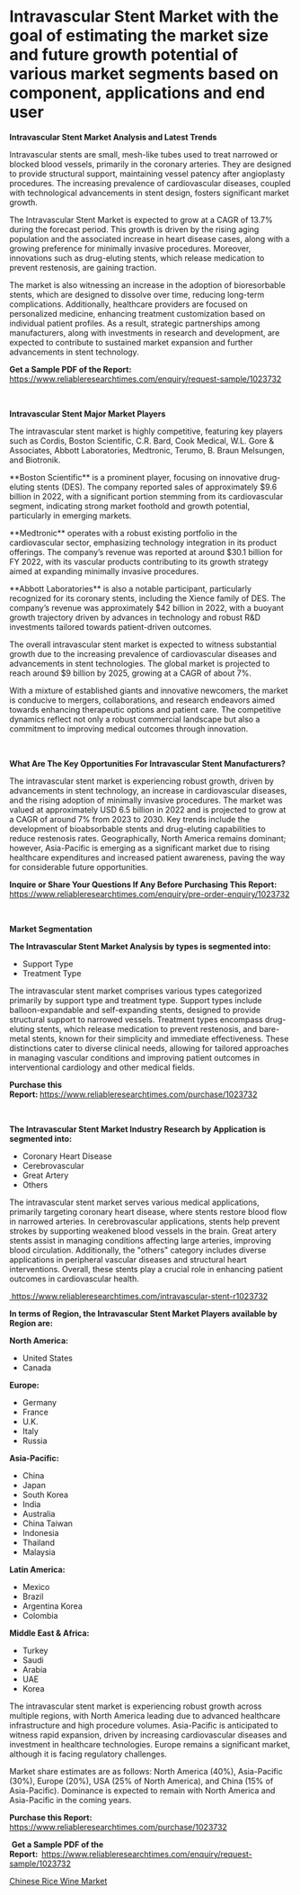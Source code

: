 <p><h1>Intravascular Stent Market with the goal of estimating the market size and future growth potential of various market segments based on component, applications and end user</h1></p><p><strong>Intravascular Stent Market Analysis and Latest Trends</strong></p>
<p><p>Intravascular stents are small, mesh-like tubes used to treat narrowed or blocked blood vessels, primarily in the coronary arteries. They are designed to provide structural support, maintaining vessel patency after angioplasty procedures. The increasing prevalence of cardiovascular diseases, coupled with technological advancements in stent design, fosters significant market growth.</p><p>The Intravascular Stent Market is expected to grow at a CAGR of 13.7% during the forecast period. This growth is driven by the rising aging population and the associated increase in heart disease cases, along with a growing preference for minimally invasive procedures. Moreover, innovations such as drug-eluting stents, which release medication to prevent restenosis, are gaining traction. </p><p>The market is also witnessing an increase in the adoption of bioresorbable stents, which are designed to dissolve over time, reducing long-term complications. Additionally, healthcare providers are focused on personalized medicine, enhancing treatment customization based on individual patient profiles. As a result, strategic partnerships among manufacturers, along with investments in research and development, are expected to contribute to sustained market expansion and further advancements in stent technology.</p></p>
<p><strong>Get a Sample PDF of the Report:&nbsp;</strong> <a href="https://www.reliableresearchtimes.com/enquiry/request-sample/1023732?utm_campaign=3056&utm_medium=2&utm_source=Github&utm_content=ia&utm_term=05032025&utm_id=intravascular-stent">https://www.reliableresearchtimes.com/enquiry/request-sample/1023732</a></p>
<p>&nbsp;</p>
<p><strong>Intravascular Stent Major Market Players</strong></p>
<p><p>The intravascular stent market is highly competitive, featuring key players such as Cordis, Boston Scientific, C.R. Bard, Cook Medical, W.L. Gore & Associates, Abbott Laboratories, Medtronic, Terumo, B. Braun Melsungen, and Biotronik. </p><p>**Boston Scientific** is a prominent player, focusing on innovative drug-eluting stents (DES). The company reported sales of approximately $9.6 billion in 2022, with a significant portion stemming from its cardiovascular segment, indicating strong market foothold and growth potential, particularly in emerging markets.</p><p>**Medtronic** operates with a robust existing portfolio in the cardiovascular sector, emphasizing technology integration in its product offerings. The company’s revenue was reported at around $30.1 billion for FY 2022, with its vascular products contributing to its growth strategy aimed at expanding minimally invasive procedures.</p><p>**Abbott Laboratories** is also a notable participant, particularly recognized for its coronary stents, including the Xience family of DES. The company’s revenue was approximately $42 billion in 2022, with a buoyant growth trajectory driven by advances in technology and robust R&D investments tailored towards patient-driven outcomes.</p><p>The overall intravascular stent market is expected to witness substantial growth due to the increasing prevalence of cardiovascular diseases and advancements in stent technologies. The global market is projected to reach around $9 billion by 2025, growing at a CAGR of about 7%. </p><p>With a mixture of established giants and innovative newcomers, the market is conducive to mergers, collaborations, and research endeavors aimed towards enhancing therapeutic options and patient care. The competitive dynamics reflect not only a robust commercial landscape but also a commitment to improving medical outcomes through innovation.</p></p>
<p>&nbsp;</p>
<p><strong>What Are The Key Opportunities For Intravascular Stent Manufacturers?</strong></p>
<p><p>The intravascular stent market is experiencing robust growth, driven by advancements in stent technology, an increase in cardiovascular diseases, and the rising adoption of minimally invasive procedures. The market was valued at approximately USD 6.5 billion in 2022 and is projected to grow at a CAGR of around 7% from 2023 to 2030. Key trends include the development of bioabsorbable stents and drug-eluting capabilities to reduce restenosis rates. Geographically, North America remains dominant; however, Asia-Pacific is emerging as a significant market due to rising healthcare expenditures and increased patient awareness, paving the way for considerable future opportunities.</p></p>
<p><strong>Inquire or Share Your Questions If Any Before Purchasing This Report:</strong> <a href="https://www.reliableresearchtimes.com/enquiry/pre-order-enquiry/1023732?utm_campaign=3056&utm_medium=2&utm_source=Github&utm_content=ia&utm_term=05032025&utm_id=intravascular-stent">https://www.reliableresearchtimes.com/enquiry/pre-order-enquiry/1023732</a></p>
<p>&nbsp;</p>
<p><strong>Market Segmentation</strong></p>
<p><strong>The Intravascular Stent Market Analysis by types is segmented into:</strong></p>
<p><ul><li>Support Type</li><li>Treatment Type</li></ul></p>
<p><p>The intravascular stent market comprises various types categorized primarily by support type and treatment type. Support types include balloon-expandable and self-expanding stents, designed to provide structural support to narrowed vessels. Treatment types encompass drug-eluting stents, which release medication to prevent restenosis, and bare-metal stents, known for their simplicity and immediate effectiveness. These distinctions cater to diverse clinical needs, allowing for tailored approaches in managing vascular conditions and improving patient outcomes in interventional cardiology and other medical fields.</p></p>
<p><strong>Purchase this Report:&nbsp;</strong><a href="https://www.reliableresearchtimes.com/purchase/1023732?utm_campaign=3056&utm_medium=2&utm_source=Github&utm_content=ia&utm_term=05032025&utm_id=intravascular-stent">https://www.reliableresearchtimes.com/purchase/1023732</a></p>
<p>&nbsp;</p>
<p><strong>The Intravascular Stent Market Industry Research by Application is segmented into:</strong></p>
<p><ul><li>Coronary Heart Disease</li><li>Cerebrovascular</li><li>Great Artery</li><li>Others</li></ul></p>
<p><p>The intravascular stent market serves various medical applications, primarily targeting coronary heart disease, where stents restore blood flow in narrowed arteries. In cerebrovascular applications, stents help prevent strokes by supporting weakened blood vessels in the brain. Great artery stents assist in managing conditions affecting large arteries, improving blood circulation. Additionally, the "others" category includes diverse applications in peripheral vascular diseases and structural heart interventions. Overall, these stents play a crucial role in enhancing patient outcomes in cardiovascular health.</p></p>
<p><a href="https://www.reliableresearchtimes.com/intravascular-stent-r1023732?utm_campaign=3056&utm_medium=2&utm_source=Github&utm_content=ia&utm_term=05032025&utm_id=intravascular-stent">&nbsp;https://www.reliableresearchtimes.com/intravascular-stent-r1023732</a></p>
<p><strong>In terms of Region, the Intravascular Stent Market Players available by Region are:</strong></p>
<p>
    <p> <strong> North America: </strong>
        <ul>
            <li>United States</li>
            <li>Canada</li>
        </ul>
        </p> 
    <p> <strong> Europe: </strong>
        <ul>
            <li>Germany</li>
            <li>France</li>
            <li>U.K.</li>
            <li>Italy</li>
            <li>Russia</li>
        </ul>
        </p> 
    <p> <strong> Asia-Pacific: </strong>
        <ul>
            <li>China</li>
            <li>Japan</li>
            <li>South Korea</li>
            <li>India</li>
            <li>Australia</li>
            <li>China Taiwan</li>
            <li>Indonesia</li>
            <li>Thailand</li>
            <li>Malaysia</li>
        </ul>
        </p> 
    <p> <strong> Latin America: </strong>
        <ul>
            <li>Mexico</li>
            <li>Brazil</li>
            <li>Argentina Korea</li>
            <li>Colombia</li>
        </ul>
        </p> 
    <p> <strong> Middle East & Africa: </strong>
        <ul>
            <li>Turkey</li>
            <li>Saudi</li>
            <li>Arabia</li>
            <li>UAE</li>
            <li>Korea</li>
        </ul>
    </p>
    </p>
<p><p>The intravascular stent market is experiencing robust growth across multiple regions, with North America leading due to advanced healthcare infrastructure and high procedure volumes. Asia-Pacific is anticipated to witness rapid expansion, driven by increasing cardiovascular diseases and investment in healthcare technologies. Europe remains a significant market, although it is facing regulatory challenges. </p><p>Market share estimates are as follows: North America (40%), Asia-Pacific (30%), Europe (20%), USA (25% of North America), and China (15% of Asia-Pacific). Dominance is expected to remain with North America and Asia-Pacific in the coming years.</p></p>
<p><strong>Purchase this Report: </strong><a href="https://www.reliableresearchtimes.com/purchase/1023732?utm_campaign=3056&utm_medium=2&utm_source=Github&utm_content=ia&utm_term=05032025&utm_id=intravascular-stent">https://www.reliableresearchtimes.com/purchase/1023732</a></p>
<p>&nbsp;<strong>Get a Sample PDF of the Report:&nbsp;&nbsp;</strong><a href="https://www.reliableresearchtimes.com/enquiry/request-sample/1023732?utm_campaign=3056&utm_medium=2&utm_source=Github&utm_content=ia&utm_term=05032025&utm_id=intravascular-stent">https://www.reliableresearchtimes.com/enquiry/request-sample/1023732</a></p>
<p><strong></strong></p>
<p><p><a href="https://github.com/voetzeszuh/Market-Research-Report-List-1/blob/main/chinese-rice-wine-market.md?utm_campaign=3056&utm_medium=2&utm_source=Github&utm_content=ia&utm_term=05032025&utm_id=intravascular-stent">Chinese Rice Wine Market</a></p></p>